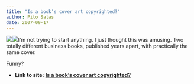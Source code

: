 ```yaml
---
title: "Is a book’s cover art copyrighted?"
author: Pito Salas
date: 2007-09-17
---
```


![](https://i0.wp.com/karlalbrecht.com/images/bookpracticalintelligence.jpg?w=584)![](https://i0.wp.com/www.sethgodin.com/sg/images/books/permission.gif?w=584)I'm
not trying to start anything. I just thought this was amusing. Two totally
different business books, published years apart, with practically the same
cover.

Funny?


* **Link to site:** **[Is a book’s cover art copyrighted?](None)**
